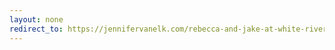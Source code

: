 ```yaml
---
layout: none
redirect_to: https://jennifervanelk.com/rebecca-and-jake-at-white-river-state-park/
---
```


